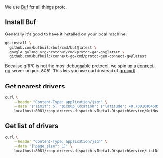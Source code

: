 We use [Buf](https://buf.build/) for all things proto.

## Install Buf
Generally it's good to have it installed on your local machine:
```bash
go install \
  github.com/bufbuild/buf/cmd/buf@latest \
  google.golang.org/protobuf/cmd/protoc-gen-go@latest \
  github.com/bufbuild/connect-go/cmd/protoc-gen-connect-go@latest
```

Because gRPC is not the most debuggable protocol, we spin up a 
[connect-go](https://connect.build/docs/go/getting-started/) server on port 8081.
This lets you use curl (instead of [grpcurl](./grpcurl.md)). 

## Get nearest drivers
```bash
curl \
    --header "Content-Type: application/json" \
    --data '{"limit": 5, "pickup_location": {"latitude": 40.73010864595388, "longitude": -73.95094555260256}}' \
    localhost:8081/coop.drivers.dispatch.v1beta1.DispatchService/GetNearestDrivers | jq
```

## Get list of drivers
```bash
curl \
    --header "Content-Type: application/json" \
    --data '{"page_size": 1}' \
    localhost:8081/coop.drivers.dispatch.v1beta1.DispatchService/ListDrivers | jq
```